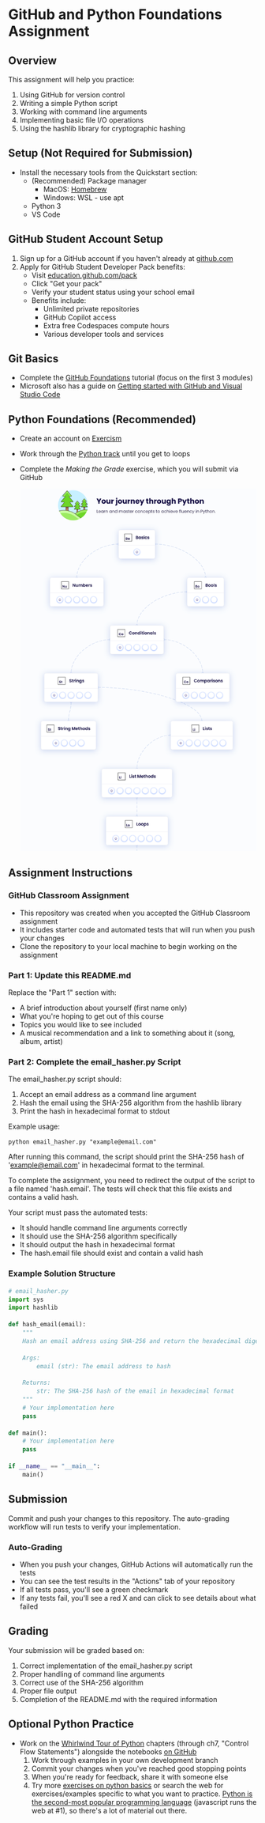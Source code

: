 # GitHub and Python Foundations Assignment

## Overview
This assignment will help you practice:
1. Using GitHub for version control
2. Writing a simple Python script
3. Working with command line arguments
4. Implementing basic file I/O operations
5. Using the hashlib library for cryptographic hashing

## Setup (Not Required for Submission)
- Install the necessary tools from the Quickstart section:
    - (Recommended) Package manager
        - MacOS: [Homebrew](https://brew.sh)
        - Windows: WSL - use apt
    - Python 3
    - VS Code

## GitHub Student Account Setup
1. Sign up for a GitHub account if you haven't already at [github.com](https://github.com)
2. Apply for GitHub Student Developer Pack benefits:
   - Visit [education.github.com/pack](https://education.github.com/pack)
   - Click "Get your pack"
   - Verify your student status using your school email
   - Benefits include:
     - Unlimited private repositories
     - GitHub Copilot access
     - Extra free Codespaces compute hours
     - Various developer tools and services

## Git Basics
- Complete the [GitHub Foundations](https://learn.microsoft.com/en-us/training/paths/github-foundations/) tutorial (focus on the first 3 modules)
- Microsoft also has a guide on [Getting started with GitHub and Visual Studio Code](https://learn.microsoft.com/en-us/training/paths/get-started-github-and-visual-studio-code/)

## Python Foundations (Recommended)
- Create an account on [Exercism](http://exercism.org/tracks/python) 
- Work through the [Python track](http://exercism.org/tracks/python) until you get to loops
- Complete the _Making the Grade_ exercise, which you will submit via GitHub
    
    ![](exercism_python.png)

## Assignment Instructions

### GitHub Classroom Assignment
- This repository was created when you accepted the GitHub Classroom assignment
- It includes starter code and automated tests that will run when you push your changes
- Clone the repository to your local machine to begin working on the assignment

### Part 1: Update this README.md
Replace the "Part 1" section with:
- A brief introduction about yourself (first name only)
- What you're hoping to get out of this course
- Topics you would like to see included
- A musical recommendation and a link to something about it (song, album, artist)

### Part 2: Complete the email_hasher.py Script
The email_hasher.py script should:
1. Accept an email address as a command line argument
2. Hash the email using the SHA-256 algorithm from the hashlib library
3. Print the hash in hexadecimal format to stdout

Example usage:
```
python email_hasher.py "example@email.com"
```

After running this command, the script should print the SHA-256 hash of 'example@email.com' in hexadecimal format to the terminal.

To complete the assignment, you need to redirect the output of the script to a file named 'hash.email'. The tests will check that this file exists and contains a valid hash.

Your script must pass the automated tests:
- It should handle command line arguments correctly
- It should use the SHA-256 algorithm specifically
- It should output the hash in hexadecimal format
- The hash.email file should exist and contain a valid hash

### Example Solution Structure
```python
# email_hasher.py
import sys
import hashlib

def hash_email(email):
    """
    Hash an email address using SHA-256 and return the hexadecimal digest.
    
    Args:
        email (str): The email address to hash
        
    Returns:
        str: The SHA-256 hash of the email in hexadecimal format
    """
    # Your implementation here
    pass

def main():
    # Your implementation here
    pass

if __name__ == "__main__":
    main()
```

## Submission
Commit and push your changes to this repository. The auto-grading workflow will run tests to verify your implementation.

### Auto-Grading
- When you push your changes, GitHub Actions will automatically run the tests
- You can see the test results in the "Actions" tab of your repository
- If all tests pass, you'll see a green checkmark
- If any tests fail, you'll see a red X and can click to see details about what failed

## Grading
Your submission will be graded based on:
1. Correct implementation of the email_hasher.py script
2. Proper handling of command line arguments
3. Correct use of the SHA-256 algorithm
4. Proper file output
5. Completion of the README.md with the required information

## Optional Python Practice
- Work on the [Whirlwind Tour of Python](https://jakevdp.github.io/WhirlwindTourOfPython/) chapters (through ch7, "Control Flow Statements") alongside the notebooks [on GitHub](https://github.com/jakevdp/WhirlwindTourOfPython)
    1. Work through examples in your own development branch
    2. Commit your changes when you've reached good stopping points
    3. When you're ready for feedback, share it with someone else
    4. Try more [exercises on python basics](https://pythonbasics.org/exercises/) or search the web for exercises/examples specific to what you want to practice. [Python is the second-most popular programming language](https://octoverse.github.com/2022/top-programming-languages) (javascript runs the web at \#1), so there's a lot of material out there.
